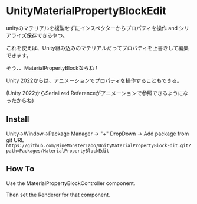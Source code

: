 # UnityMaterialPropertyBlockEdit
unityのマテリアルを複製せずにインスペクターからプロパティを操作 and シリアライズ保存できるやつ。

これを使えば、Unity組み込みのマテリアルだってプロパティを上書きして編集できます。

そう、、MaterialPropertyBlockならね！

Unity 2022からは、アニメーションでプロパティを操作することもできる。

(Unity 2022からSerialized Referenceがアニメーションで参照できるようになったからね)

## Install
Unity->Window->Package Manager -> "+" DropDown -> Add package from git URL
`https://github.com/MineMonsterLabo/UnityMaterialPropertyBlockEdit.git?path=Packages/MaterialPropertyBlockEdit`

## How To

Use the MaterialPropertyBlockController component.

Then set the Renderer for that component.
